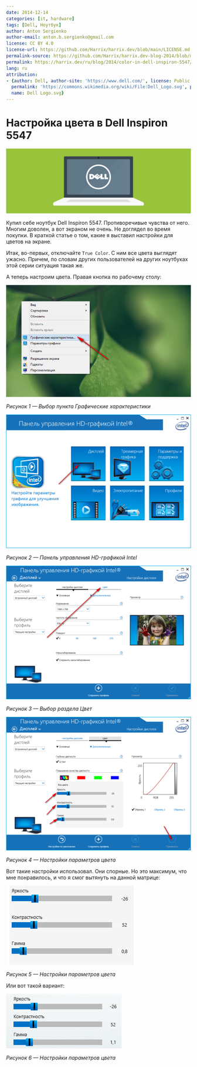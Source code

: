 ```yaml
---
date: 2014-12-14
categories: [it, hardware]
tags: [Dell, Ноутбук]
author: Anton Sergienko
author-email: anton.b.sergienko@gmail.com
license: CC BY 4.0
license-url: https://github.com/Harrix/harrix.dev/blob/main/LICENSE.md
permalink-source: https://github.com/Harrix/harrix.dev-blog-2014/blob/main/color-in-dell-inspiron-5547/color-in-dell-inspiron-5547.md
permalink: https://harrix.dev/ru/blog/2014/color-in-dell-inspiron-5547/
lang: ru
attribution:
- {author: Dell, author-site: 'https://www.dell.com/', license: Public domain, license-url: 'https://en.wikipedia.org/wiki/Public_domain',
  permalink: 'https://commons.wikimedia.org/wiki/File:Dell_Logo.svg', permalink-date: 2019-06-06,
  name: Dell Logo.svg}
---
```


# Настройка цвета в Dell Inspiron 5547

![Featured image](featured-image.svg)

Купил себе ноутбук Dell Inspiron 5547. Противоречивые чувства от него. Многим доволен, а вот экраном не очень. Не доглядел во время покупки. В краткой статье о том, какие я выставил настройки для цветов на экране.

Итак, во-первых, отключайте `True Color`. C ним все цвета выглядят ужасно. Причем, по словам других пользователей на других ноутбуках этой серии ситуация такая же.

А теперь настроим цвета. Правая кнопка по рабочему столу:

![Выбор пункта Графические характеристики](img/dell-inspiron_01.png)

_Рисунок 1 — Выбор пункта Графические характеристики_

![Панель управления HD-графикой Intel](img/dell-inspiron_02.png)

_Рисунок 2 — Панель управления HD-графикой Intel_

![Выбор раздела Цвет](img/dell-inspiron_03.png)

_Рисунок 3 — Выбор раздела Цвет_

![Настройки параметров цвета](img/dell-inspiron_04.png)

_Рисунок 4 — Настройки параметров цвета_

Вот такие настройки использовал. Они спорные. Но это максимум, что мне понравилось, и что я смог вытянуть на данной матрице:

![Настройки параметров цвета](img/dell-inspiron_05.png)

_Рисунок 5 — Настройки параметров цвета_

Или вот такой вариант:

![Настройки параметров цвета](img/dell-inspiron_06.png)

_Рисунок 6 — Настройки параметров цвета_
